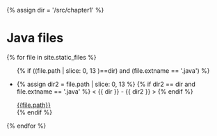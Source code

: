 {% assign dir = '/src/chapter1' %}

# Java files

{% for file in site.static_files %}
<ul>
{% if ((file.path | slice: 0, 13 )==dir) and (file.extname == '.java') %}
<li>

{% assign dir2 = file.path | slice: 0, 13 %}
{% if dir2 == dir and file.extname == '.java' %}
< {{ dir }} - {{ dir2 }} >
{% endif %}

<div><a href="{{file.path}}">{{file.path}}</a></div>
</li>
{% endif %}
</ul>
{% endfor %}
